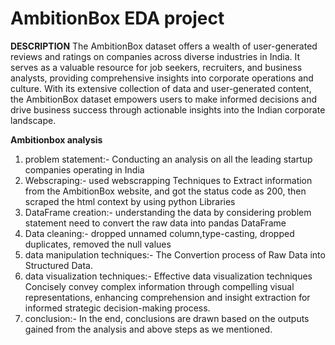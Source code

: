 # AmbitionBox EDA project

**DESCRIPTION**
The AmbitionBox dataset offers a wealth of user-generated reviews and ratings on companies across diverse industries in India. It serves as a valuable resource for job seekers, recruiters, and business analysts, providing comprehensive insights into corporate operations and culture. With its extensive collection of data and user-generated content, the AmbitionBox dataset empowers users to make informed decisions and drive business success through actionable insights into the Indian corporate landscape.

**Ambitionbox analysis**

1. problem statement:- Conducting an analysis on all the leading startup companies operating in India
2. Webscraping:- used webscrapping Techniques to Extract information from the AmbitionBox website, and got the status code as 200, then scraped the html context by using python Libraries
3. DataFrame creation:- understanding the data by considering problem statement need to convert the raw data into pandas DataFrame
4. Data cleaning:- dropped unnamed column,type-casting, dropped duplicates, removed the null values
5. data manipulation techniques:- The Convertion process of Raw Data into Structured Data.
6. data visualization techniques:- Effective data visualization techniques Concisely convey complex information through compelling visual representations, enhancing comprehension and insight extraction for informed strategic decision-making process.
7. conclusion:- In the end, conclusions are drawn based on the outputs gained from the analysis and above steps as we mentioned.
